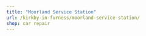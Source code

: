 ```yaml
---
title: "Moorland Service Station"
url: /kirkby-in-furness/moorland-service-station/
shop: car repair
---
```

